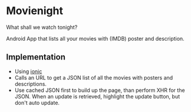 Movienight
==========

What shall we watch tonight?


Android App that lists all your movies with (IMDB) poster and description.


## Implementation

* Using [ionic](http://ionicframework.com/)
* Calls an URL to get a JSON list of all the movies with posters and descriptions.
* Use cached JSON first to build up the page, than perform XHR for the JSON. When an update is retrieved, highlight the update button, but don't auto update.
